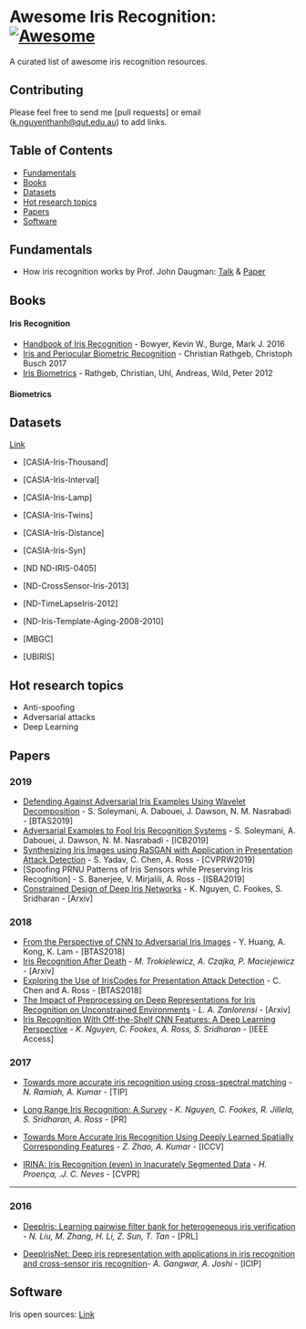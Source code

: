 # Awesome Iris Recognition: [![Awesome](https://cdn.rawgit.com/sindresorhus/awesome/d7305f38d29fed78fa85652e3a63e154dd8e8829/media/badge.svg)](https://github.com/sindresorhus/awesome)
A curated list of awesome iris recognition resources.

## Contributing
Please feel free to send me [pull requests] or email (k.nguyenthanh@qut.edu.au) to add links.

## Table of Contents

 - [Fundamentals](#fundamentals)
 - [Books](#books)
 - [Datasets](#datasets)
 - [Hot research topics](#Hot-research-topics)
 - [Papers](#papers)
 - [Software](#software)
 

## Fundamentals
* How iris recognition works by Prof. John Daugman: [Talk](https://www.youtube.com/watch?v=KyDoFrojEYk) & [Paper](https://www.cl.cam.ac.uk/~jgd1000/csvt.pdf)



## Books

#### Iris Recognition
* [Handbook of Iris Recognition](https://www.springer.com/gp/book/9781447167822) - Bowyer, Kevin W., Burge, Mark J. 2016
* [Iris and Periocular Biometric Recognition](https://www.amazon.com/Iris-Periocular-Biometric-Recognition-Security/dp/1785611682) - Christian Rathgeb, Christoph Busch 2017
* [Iris Biometrics](https://www.springer.com/gp/book/9781461455707) - Rathgeb, Christian, Uhl, Andreas, Wild, Peter 2012

#### Biometrics



## Datasets
[Link](https://kiennguyenstuff.wordpress.com/2016/07/14/iris-recognition-open-source-codes/)

* [CASIA-Iris-Thousand]
* [CASIA-Iris-Interval]
* [CASIA-Iris-Lamp]
* [CASIA-Iris-Twins]
* [CASIA-Iris-Distance]
* [CASIA-Iris-Syn]


* [ND	ND-IRIS-0405]	
* [ND-CrossSensor-Iris-2013]
* [ND-TimeLapseIris-2012]	
* [ND-Iris-Template-Aging-2008-2010]


* [MBGC]


* [UBIRIS]



## Hot research topics
* Anti-spoofing
* Adversarial attacks
* Deep Learning


## Papers

### 2019
* [Defending Against Adversarial Iris Examples Using Wavelet Decomposition](https://arxiv.org/abs/1908.03176) - S. Soleymani, A. Dabouei, J. Dawson, N. M. Nasrabadi - \[BTAS2019]
* [Adversarial Examples to Fool Iris Recognition Systems](http://arxiv.org/abs/1906.09300) - S. Soleymani, A. Dabouei, J. Dawson, N. M. Nasrabadi - \[ICB2019]
* [Synthesizing Iris Images using RaSGAN with Application in Presentation Attack Detection](http://openaccess.thecvf.com/content_CVPRW_2019/papers/Biometrics/Yadav_Synthesizing_Iris_Images_Using_RaSGAN_With_Application_in_Presentation_Attack_CVPRW_2019_paper.pdf) - S. Yadav, C. Chen, A. Ross - \[CVPRW2019]
* [Spoofing PRNU Patterns of Iris Sensors while Preserving Iris Recognition] - S. Banerjee, V. Mirjalili, A. Ross - \[ISBA2019]
* [Constrained Design of Deep Iris Networks](https://arxiv.org/abs/1905.09481) - K. Nguyen, C. Fookes, S. Sridharan - \[Arxiv]

### 2018

* [From the Perspective of CNN to Adversarial Iris Images](https://ieeexplore.ieee.org/document/8698562) - Y. Huang, A. Kong, K. Lam - \[BTAS2018]
* [Iris Recognition After Death](https://arxiv.org/pdf/1804.01962.pdf) - _M. Trokielewicz, A. Czajka, P. Maciejewicz_ - \[Arxiv\] 
* [Exploring the Use of IrisCodes for Presentation Attack Detection](http://iprobe.cse.msu.edu/project_detail.php?id=17&?title=Exploring_the_Use_of_IrisCodes_for_Presentation_Attack_Detection) - C. Chen and A. Ross - \[BTAS2018]
* [The Impact of Preprocessing on Deep Representations for Iris Recognition on Unconstrained Environments](https://arxiv.org/pdf/1808.10032.pdf) - _L. A. Zanlorensi_ - \[Arxiv\] 
* [Iris Recognition With Off-the-Shelf CNN Features: A Deep Learning Perspective](https://ieeexplore.ieee.org/iel7/6287639/8274985/08219390.pdf) - _K. Nguyen, C. Fookes, A. Ross, S. Sridharan_ - \[IEEE Access\] 

### 2017

* [Towards more accurate iris recognition using cross-spectral matching](http://www.comp.polyu.edu.hk/~csajaykr//myhome/papers/TIP2017.pdf) - _N. Ramiah, A. Kumar_ - \[TIP\] 
* [Long Range Iris Recognition: A Survey](https://www.researchgate.net/publication/317229764_Long_Range_Iris_Recognition_A_Survey) - _K. Nguyen, C. Fookes, R. Jillela, S. Sridharan, A. Ross_ - \[PR\] 

* [Towards More Accurate Iris Recognition Using Deeply Learned Spatially Corresponding Features](http://www.comp.polyu.edu.hk/~csajaykr/myhome/papers/ICCV2017.pdf) - _Z. Zhao, A. Kumar_ - \[ICCV\] 
* [IRINA: Iris Recognition (even) in Inacurately Segmented Data](http://www.di.ubi.pt/%7Ehugomcp/doc/CVPR2017.pdf) - _H. Proença, .J. C. Neves_ - \[CVPR\] 

------------------------------------------------------------------------------------
### 2016

* [DeepIris: Learning pairwise filter bank for heterogeneous iris verification](https://www.researchgate.net/publication/284069950_DeepIris_Learning_Pairwise_Filter_Bank_for_Heterogeneous_Iris_Verification) - _N. Liu, M. Zhang, H. Li, Z. Sun, T. Tan_ - \[PRL\] 

* [DeepIrisNet: Deep iris representation with applications in iris recognition and cross-sensor iris recognition](https://ieeexplore.ieee.org/document/7532769/)- _A. Gangwar, A. Joshi_ - \[ICIP\] 
	
  



## Software
Iris open sources: [Link](https://kiennguyenstuff.wordpress.com/2016/07/14/iris-recognition-open-source-codes/)



